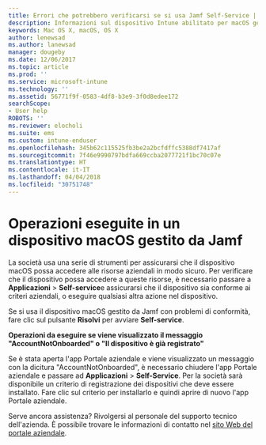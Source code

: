 ```yaml
---
title: Errori che potrebbero verificarsi se si usa Jamf Self-Service | Microsoft Docs
description: Informazioni sul dispositivo Intune abilitato per macOS gestito da Jamf.
keywords: Mac OS X, macOS, OS X
author: lenewsad
ms.author: lanewsad
manager: dougeby
ms.date: 12/06/2017
ms.topic: article
ms.prod: ''
ms.service: microsoft-intune
ms.technology: ''
ms.assetid: 56771f9f-0583-4df8-b3e9-3f0d8edee172
searchScope:
- User help
ROBOTS: ''
ms.reviewer: elocholi
ms.suite: ems
ms.custom: intune-enduser
ms.openlocfilehash: 345b62c115525fb3be2a2bcfdffc5388df7417af
ms.sourcegitcommit: 7f46e9990797bdfa669ccba2077721f1bc70c07e
ms.translationtype: HT
ms.contentlocale: it-IT
ms.lasthandoff: 04/04/2018
ms.locfileid: "30751748"
---
```

# <a name="performing-actions-on-a-macos-device-managed-by-jamf"></a>Operazioni eseguite in un dispositivo macOS gestito da Jamf

La società usa una serie di strumenti per assicurarsi che il dispositivo macOS possa accedere alle risorse aziendali in modo sicuro. Per verificare che il dispositivo possa accedere a queste risorse, è necessario passare a **Applicazioni** > **Self-service**e assicurarsi che il dispositivo sia conforme ai criteri aziendali, o eseguire qualsiasi altra azione nel dispositivo.

Se si usa il dispositivo macOS gestito da Jamf con problemi di conformità, fare clic sul pulsante **Risolvi** per avviare **Self-service**.

__Operazioni da eseguire se viene visualizzato il messaggio "AccountNotOnboarded" o "Il dispositivo è già registrato"__

Se è stata aperta l'app Portale aziendale e viene visualizzato un messaggio con la dicitura "AccountNotOnboarded", è necessario chiudere l'app Portale aziendale e passare ad **Applicazioni** > **Self-Service**. Per la società sarà disponibile un criterio di registrazione dei dispositivi che deve essere installato. Fare clic sul criterio per installarlo e quindi aprire di nuovo l'app Portale aziendale.

Serve ancora assistenza? Rivolgersi al personale del supporto tecnico dell'azienda. È possibile trovare le informazioni di contatto nel [sito Web del portale aziendale](https://portal.manage.microsoft.com#HelpDeskDialog).
